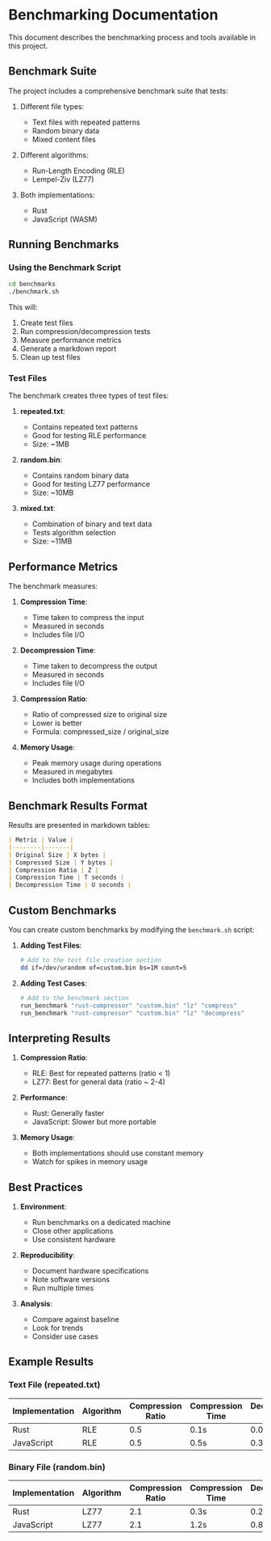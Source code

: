 # Benchmarking Documentation

This document describes the benchmarking process and tools available in this project.

## Benchmark Suite

The project includes a comprehensive benchmark suite that tests:

1. Different file types:
   - Text files with repeated patterns
   - Random binary data
   - Mixed content files

2. Different algorithms:
   - Run-Length Encoding (RLE)
   - Lempel-Ziv (LZ77)

3. Both implementations:
   - Rust
   - JavaScript (WASM)

## Running Benchmarks

### Using the Benchmark Script

```bash
cd benchmarks
./benchmark.sh
```

This will:
1. Create test files
2. Run compression/decompression tests
3. Measure performance metrics
4. Generate a markdown report
5. Clean up test files

### Test Files

The benchmark creates three types of test files:

1. **repeated.txt**:
   - Contains repeated text patterns
   - Good for testing RLE performance
   - Size: ~1MB

2. **random.bin**:
   - Contains random binary data
   - Good for testing LZ77 performance
   - Size: ~10MB

3. **mixed.txt**:
   - Combination of binary and text data
   - Tests algorithm selection
   - Size: ~11MB

## Performance Metrics

The benchmark measures:

1. **Compression Time**:
   - Time taken to compress the input
   - Measured in seconds
   - Includes file I/O

2. **Decompression Time**:
   - Time taken to decompress the output
   - Measured in seconds
   - Includes file I/O

3. **Compression Ratio**:
   - Ratio of compressed size to original size
   - Lower is better
   - Formula: compressed_size / original_size

4. **Memory Usage**:
   - Peak memory usage during operations
   - Measured in megabytes
   - Includes both implementations

## Benchmark Results Format

Results are presented in markdown tables:

```markdown
| Metric | Value |
|--------|-------|
| Original Size | X bytes |
| Compressed Size | Y bytes |
| Compression Ratio | Z |
| Compression Time | T seconds |
| Decompression Time | U seconds |
```

## Custom Benchmarks

You can create custom benchmarks by modifying the `benchmark.sh` script:

1. **Adding Test Files**:
   ```bash
   # Add to the test file creation section
   dd if=/dev/urandom of=custom.bin bs=1M count=5
   ```

2. **Adding Test Cases**:
   ```bash
   # Add to the benchmark section
   run_benchmark "rust-compressor" "custom.bin" "lz" "compress"
   run_benchmark "rust-compressor" "custom.bin" "lz" "decompress"
   ```

## Interpreting Results

1. **Compression Ratio**:
   - RLE: Best for repeated patterns (ratio < 1)
   - LZ77: Best for general data (ratio ~ 2-4)

2. **Performance**:
   - Rust: Generally faster
   - JavaScript: Slower but more portable

3. **Memory Usage**:
   - Both implementations should use constant memory
   - Watch for spikes in memory usage

## Best Practices

1. **Environment**:
   - Run benchmarks on a dedicated machine
   - Close other applications
   - Use consistent hardware

2. **Reproducibility**:
   - Document hardware specifications
   - Note software versions
   - Run multiple times

3. **Analysis**:
   - Compare against baseline
   - Look for trends
   - Consider use cases

## Example Results

### Text File (repeated.txt)

| Implementation | Algorithm | Compression Ratio | Compression Time | Decompression Time |
|----------------|-----------|-------------------|------------------|-------------------|
| Rust           | RLE       | 0.5              | 0.1s             | 0.05s             |
| JavaScript     | RLE       | 0.5              | 0.5s             | 0.3s              |

### Binary File (random.bin)

| Implementation | Algorithm | Compression Ratio | Compression Time | Decompression Time |
|----------------|-----------|-------------------|------------------|-------------------|
| Rust           | LZ77      | 2.1              | 0.3s             | 0.2s              |
| JavaScript     | LZ77      | 2.1              | 1.2s             | 0.8s              | 